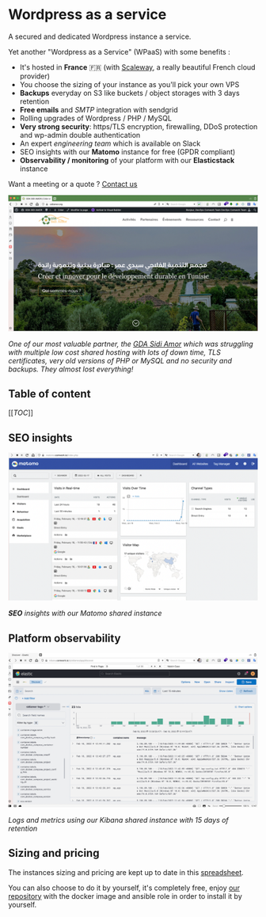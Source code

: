 # Wordpress as a service

A secured and dedicated Wordpress instance a service.

Yet another "Wordpress as a Service" (WPaaS) with some benefits :

* It's hosted in __France__ 🇫🇷 (with [Scaleway](https://www.scaleway.com), a really beautiful French cloud provider)
* You choose the sizing of your instance as you'll pick your own VPS
* __Backups__ everyday on S3 like buckets / object storages with 3 days retention
* __Free emails__ and _SMTP_ integration with sendgrid
* Rolling upgrades of Wordpress / PHP / MySQL
* __Very strong security__: https/TLS encryption, firewalling, DDoS protection and wp-admin double authentication
* An expert _engineering team_ which is available on Slack
* SEO insights with our __Matomo__ instance for free (GPDR compliant)
* __Observability / monitoring__ of your platform with our __Elasticstack__ instance

Want a meeting or a quote ? [Contact us](https://calendly.com/idriss-neumann/intro-comwork-cloud)

![sidiamor](./img/sidiamor.png)

_One of our most valuable partner, the [GDA Sidi Amor](https://sidiamor.org) which was struggling with multiple low cost shared hosting with lots of down time, TLS certificates, very old versions of PHP or MySQL and no security and backups. They almost lost everything!_

## Table of content

[[_TOC_]]

## SEO insights

![matomo](./img/matomo.png)

*__SEO__ insights with our _Matomo_ shared instance*

## Platform observability

![Kibana](./img/kibana.png)

_Logs and metrics using our Kibana shared instance with 15 days of retention_

## Sizing and pricing

The instances sizing and pricing are kept up to date in this [spreadsheet](https://docs.google.com/spreadsheets/d/1rfAaCrcGInxsGCkSZyrdo2W6gZDlLQCIqnz_5qF8gBY).

You can also choose to do it by yourself, it's completely free, enjoy [our repository](https://gitlab.comwork.io/oss/ansible-iac/ansible-wordpress) with the docker image and ansible role in order to install it by yourself.
